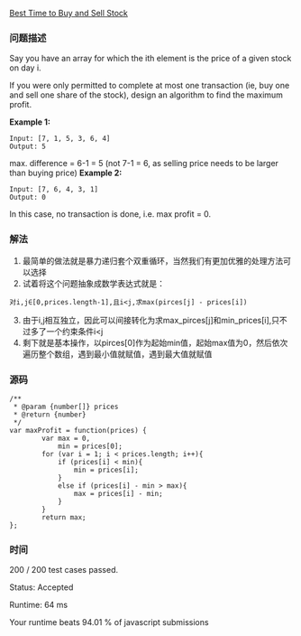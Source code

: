 [Best Time to Buy and Sell Stock](https://leetcode.com/problems/best-time-to-buy-and-sell-stock/description/)

### 问题描述

Say you have an array for which the ith element is the price of a given stock on day i.

If you were only permitted to complete at most one transaction (ie, buy one and sell one share of the stock), design an algorithm to find the maximum profit.

**Example 1:**
```
Input: [7, 1, 5, 3, 6, 4]
Output: 5
```

max. difference = 6-1 = 5 (not 7-1 = 6, as selling price needs to be larger than buying price)
**Example 2:**
```
Input: [7, 6, 4, 3, 1]
Output: 0
```
In this case, no transaction is done, i.e. max profit = 0.

### 解法
1. 最简单的做法就是暴力递归套个双重循环，当然我们有更加优雅的处理方法可以选择
2. 试着将这个问题抽象成数学表达式就是：
```
对i,j∈[0,prices.length-1],且i<j,求max(pirces[j] - prices[i])
```
3. 由于i,j相互独立，因此可以间接转化为求max_pirces[j]和min_prices[i],只不过多了一个约束条件i<j
4. 剩下就是基本操作，以pirces[0]作为起始min值，起始max值为0，然后依次遍历整个数组，遇到最小值就赋值，遇到最大值就赋值

### 源码
```
/**
 * @param {number[]} prices
 * @return {number}
 */
var maxProfit = function(prices) {
        var max = 0,
            min = prices[0];
        for (var i = 1; i < prices.length; i++){
            if (prices[i] < min){
                min = prices[i];
            }
            else if (prices[i] - min > max){
                max = prices[i] - min;
            }
        }
        return max;
};
```
### 时间

200 / 200 test cases passed.

Status: Accepted

Runtime: 64 ms

Your runtime beats 94.01 % of javascript submissions
